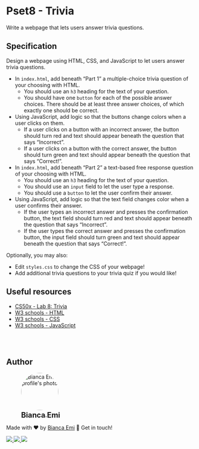﻿# Pset8 - Trivia

Write a webpage that lets users answer trivia questions.

## Specification

Design a webpage using HTML, CSS, and JavaScript to let users answer trivia questions.

- In `index.html`, add beneath “Part 1” a multiple-choice trivia question of your choosing with HTML.
    - You should use an `h3` heading for the text of your question.
    - You should have one `button` for each of the possible answer choices. There should be at least three answer choices, of which exactly one should be correct.
- Using JavaScript, add logic so that the buttons change colors when a user clicks on them.
    - If a user clicks on a button with an incorrect answer, the button should turn red and text should appear beneath the question that says “Incorrect”.
    - If a user clicks on a button with the correct answer, the button should turn green and text should appear beneath the question that says “Correct!”.
- In `index.html`, add beneath “Part 2” a text-based free response question of your choosing with HTML.
    - You should use an `h3` heading for the text of your question.
    - You should use an `input` field to let the user type a response.
    - You should use a `button` to let the user confirm their answer.
- Using JavaScript, add logic so that the text field changes color when a user confirms their answer.
    - If the user types an incorrect answer and presses the confirmation button, the text field should turn red and text should appear beneath the question that says “Incorrect”.
    - If the user types the correct answer and presses the confirmation button, the input field should turn green and text should appear beneath the question that says “Correct!”.

Optionally, you may also:
- Edit `styles.css` to change the CSS of your webpage!
- Add additional trivia questions to your trivia quiz if you would like!

## Useful resources

- [CS50x - Lab 8: Trivia](https://cs50.harvard.edu/x/2022/labs/8/)
- [W3 schools - HTML](https://www.w3schools.com/html/)
- [W3 schools - CSS](https://www.w3schools.com/css/)
- [W3 schools - JavaScript](https://www.w3schools.com/js/)


<br /><br />

## Author
<div sytle="display: inline-block;">
    <figure>
        <a href="https://github.com/bemibrando" target="_blank">
            <img style="border-radius: 50%;" src="https://avatars.githubusercontent.com/u/102377919?v=4" width="100px" alt="Bianca Emi profile's photo"> <br />
            <sub style="text-align: center; font-size: 1.4em;"><b>Bianca Emi</b></sub>
        </a>
    </figure>
    <p>Made with ♥ by <a href="https://github.com/bemibrando" target="_blank">Bianca Emi</a> 👋 Get in touch!</p>
    <div align="start">
        <a href="https://www.linkedin.com/in/bianca-emi/" target="_blank">
            <img src="https://img.shields.io/badge/LinkedIn-0077B5?style=for-the-badge&logo=linkedin&logoColor=white">
        </a>   
        <a href="https://twitter.com/bemibrando" target="_blank">
            <img src="https://img.shields.io/badge/Twitter-1DA1F2?style=for-the-badge&logo=twitter&logoColor=white">
        </a>   
        <a href="mailto: bemi.brando@outlook.com">
            <img src="https://img.shields.io/badge/bemi.brando@outlook.com-0078D4?style=for-the-badge&logo=microsoft-outlook&logoColor=white">
        </a><br/>
    </div>
</div>